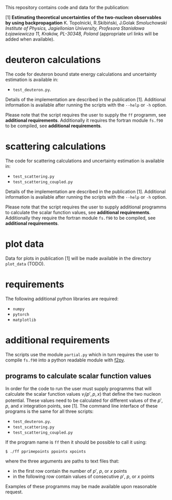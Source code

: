 This repository contains code and data for the publication:

[1] **Estimating theoretical uncertainties of the two-nucleon observables
by using backpropagation**
K. Topolnicki, R.Skibiński, J.Golak
*Smoluchowski Institute of Physics, Jagiellonian University, Profesora Stanisława Łojawiewicza 11, Kraków, PL-30348, Poland*
(appropriate url links will be added when available).

# deuteron calculations

The code for deuteron bound state energy calculations and uncertainty estimation is available
in:

- `test_deuteron.py`. 

Details of the implementation are described in the publication [1]. Additional
information is available after running the scripts with the  `--help` or `-h` option.

Please note that the script requires the user to supply the `ff` programm, see **additional requirements**. 
Additionally it requires the fortran module `fs.f90` to be compiled, see **additional requirements**.

# scattering calculations

The code for scattering calculations and uncertainty estimation is available
in:

- `test_scattering.py`
- `test_scattering_coupled.py`


Details of the implementation are described in the publication [1]. Additional
information is available after running the scripts with the  `--help` or `-h` option.

Please note that the script requires the user to supply additional
programms to calculate the scalar function values, see **additional requirements**. 
Additionally they require the fortran module `fs.f90` to be compiled, see **additional requirements**.

# plot data

Data for plots in publication [1] will be made available in the directory `plot_data` (TODO).

# requirements

The following additional python libraries are required:

- `numpy`
- `pytorch`
- `matplotlib`

# additional requirements

The scripts use the module `partial.py` which in turn requires the
user to compile `fs.f90` into a python readable module with [f2py](https://numpy.org/doc/stable/f2py/).

## programs to calculate scalar function values

In order for the code to run the user must supply programms that will calculate
the scalar function values $v_{i}(p' , p , x)$ that define the two nucleon potential.
These values need to be calculated for different values of the $p'$, $p$, and $x$ 
integration points, see [1]. The command line interface of these programs is the same
for all three scripts:

- `test_deuteron.py`. 
- `test_scattering.py`
- `test_scattering_coupled.py`

If the program name is `ff` then it should be possible to call it using:

```
$ ./ff pprimepoints ppoints xpoints
```

where the three arguments are paths to text files that:

- in the first row contain the number of $p'$, $p$, or $x$ points
- in the following row contain values of consecutive $p'$, $p$, or $x$ points 

Examples of these programms may be made available upon reasonable request.
